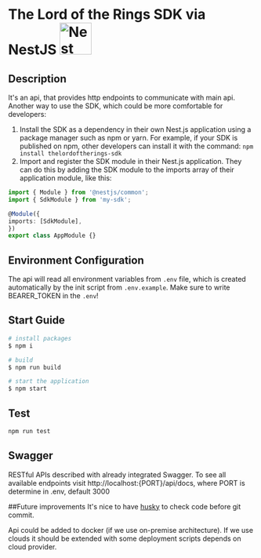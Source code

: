 <h1>The Lord of the Rings SDK via NestJS
  <a
    href="http://nestjs.com/"
    target="blank"
  >
    <img
      src="https://nestjs.com/img/logo_text.svg"
      width="65"
      alt="Nest Logo"
    />
  </a>
</h1>

## Description

It's an api, that provides http endpoints to communicate with main api. 
Another way to use the SDK, which could be more comfortable for developers:

1. Install the SDK as a dependency in their own Nest.js application using a package manager such as npm or yarn. For example, if your SDK is published on npm, other developers can install it with the command: ```npm install thelordoftherings-sdk```
2. Import and register the SDK module in their Nest.js application. They can do this by adding the SDK module to the imports array of their application module, like this:
```typescript
import { Module } from '@nestjs/common';
import { SdkModule } from 'my-sdk';

@Module({
imports: [SdkModule],
})
export class AppModule {}
```

## Environment Configuration
The api will read all environment variables from `.env` file, which is created automatically by the init script from `.env.example`.
Make sure to write BEARER_TOKEN in the `.env`!

## Start Guide
```bash
# install packages
$ npm i 

# build
$ npm run build

# start the application
$ npm start
```
 
## Test

```bash
npm run test
```

## Swagger
RESTful APIs described with already integrated Swagger.
To see all available endpoints visit http://localhost:{PORT}/api/docs,
where PORT is determine in .env, default 3000


##Future improvements
It's nice to have [husky](https://www.npmjs.com/package/husky) to check code before git commit.

Api could be added to docker (if we use on-premise architecture). If we use clouds it should be extended with some deployment scripts depends on cloud provider.

